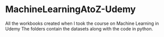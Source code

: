 # MachineLearningAtoZ-Udemy
All the workbooks created when I took the course on Machine Learning in Udemy
The folders contain the datasets along with the code in python.
